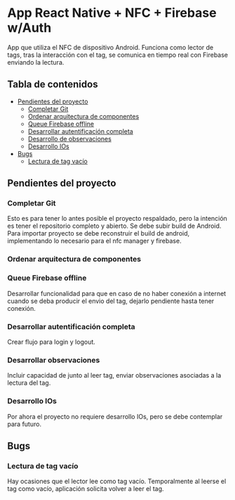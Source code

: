 # App React Native + NFC + Firebase w/Auth

App que utiliza el NFC de dispositivo Android.
Funciona como lector de tags, tras la interacción con el tag, se comunica en tiempo real con Firebase enviando la lectura.

## Tabla de contenidos

* [Pendientes del proyecto](#pendientes-del-proyecto)
  * [Completar Git](#completar-git)
  * [Ordenar arquitectura de componentes](#ordenar-arquitectura-de-componentes)  
  * [Queue Firebase offline](#queue-firebase-offline)
  * [Desarrollar autentificación completa](#desarrollar-autentificacion-completo)
  * [Desarrollo de observaciones](#desarrollo-de-observaciones)
  * [Desarrollo IOs](#desarrollo-IOs)
* [Bugs](#bugs)
  * [Lectura de tag vacío](#lectura-de-tag-vacio)

## Pendientes del proyecto

### Completar Git

Esto es para tener lo antes posible el proyecto respaldado, pero la intención es tener el repositorio completo y abierto.
Se debe subir build de Android.
Para importar proyecto se debe reconstruir el build de android, implementando lo necesario para el nfc manager y firebase.

### Ordenar arquitectura de componentes

### Queue Firebase offline

Desarrollar funcionalidad para que en caso de no haber conexión a internet cuando se deba producir el envio del tag, dejarlo pendiente hasta tener conexión.

### Desarrollar autentificación completa

Crear flujo para login y logout.

### Desarrollar observaciones

Incluir capacidad de junto al leer tag, enviar observaciones asociadas a la lectura del tag.

### Desarrollo IOs

Por ahora el proyecto no requiere desarrollo IOs, pero se debe contemplar para futuro.

## Bugs

### Lectura de tag vacío

Hay ocasiones que el lector lee como tag vacío. Temporalmente al leerse el tag como vacío, aplicación solicita volver a leer el tag.
